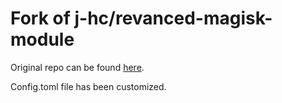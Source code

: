 # Fork of j-hc/revanced-magisk-module

Original repo can be found [here](https://github.com/j-hc/revanced-magisk-module).

Config.toml file has been customized.
